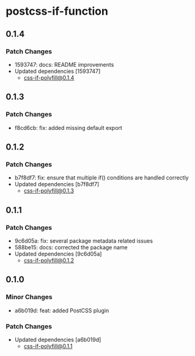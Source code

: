 # postcss-if-function

## 0.1.4

### Patch Changes

- 1593747: docs: README improvements
- Updated dependencies [1593747]
  - css-if-polyfill@0.1.4

## 0.1.3

### Patch Changes

- f8cd6cb: fix: added missing default export

## 0.1.2

### Patch Changes

- b7f8df7: fix: ensure that multiple if() conditions are handled correctly
- Updated dependencies [b7f8df7]
  - css-if-polyfill@0.1.3

## 0.1.1

### Patch Changes

- 9c6d05a: fix: several package metadata related issues
- 588be15: docs: corrected the package name
- Updated dependencies [9c6d05a]
  - css-if-polyfill@0.1.2

## 0.1.0

### Minor Changes

- a6b019d: feat: added PostCSS plugin

### Patch Changes

- Updated dependencies [a6b019d]
  - css-if-polyfill@0.1.1
